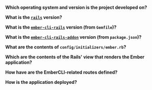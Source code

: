**Which operating system and version is the project developed on?**

**What is the [`rails`][rails] version?**

**What is the [`ember-cli-rails`][gem] version (from `Gemfile`)?**

**What is the [`ember-cli-rails-addon`][addon] version (from `package.json`)?**

**What are the contents of `config/initializers/ember.rb`?**

**Which are the contents of the Rails' view that renders the Ember application?**

**How have are the EmberCLI-related routes defined?**

**How is the application deployed?**

[rails]: https://github.com/rails/rails
[gem]: https://github.com/thoughtbot/ember-cli-rails
[addon]: https://github.com/rondale-sc/ember-cli-rails-addon/
